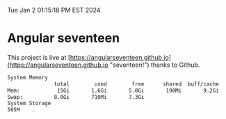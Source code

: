 Tue Jan  2 01:15:18 PM EST 2024

# Angular seventeen


This project is live at [https://angularseventeen.github.io](https://angularseventeen.github.io "seventeen!") thanks to Github.

```bash
System Memory
               total        used        free      shared  buff/cache   available
Mem:            15Gi       1.6Gi       5.0Gi       190Mi       9.2Gi        13Gi
Swap:          8.0Gi       710Mi       7.3Gi
System Storage
505M	.
